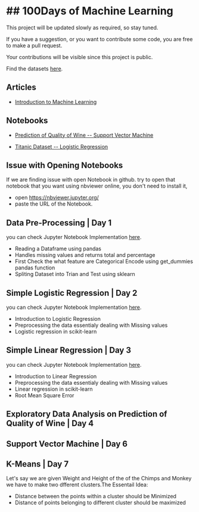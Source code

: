 # ## 100Days of Machine Learning

This project will be updated slowly as required, so stay tuned.

If you have a suggestion, or you want to contribute some code, you are free to make a pull request.

Your contributions will be visible since this project is public.

Find the datasets [here](https://github.com/naveengampala/AI/tree/master/100DayOfMachineLearning/data).

## Articles
- [Introduction to Machine Learning](https://medium.com/@naveengampala/chapter-00-introduction-to-machine-learning-for-beginners-138298507094)


## Notebooks
- [Prediction of Quality of Wine -- Support Vector Machine](https://www.kaggle.com/ngmpala/prediction-of-quality-of-wine-svm)

- [Titanic Dataset -- Logistic Regression](https://www.kaggle.com/ngmpala/eda-titanic-dataset)

## Issue with Opening Notebooks
If we are finding issue with open Notebook in github. try to open that notebook that you want using nbviewer online, you don't need to install it,

- open https://nbviewer.jupyter.org/ 
- paste the URL of the Notebook.

## Data Pre-Processing | Day 1
you can check Jupyter Notebook Implementation [here](https://github.com/naveengampala/AI/blob/master/100Days-Of-MachineLearning/Day1/src/Data%20Pre-Processing.ipynb).
- Reading a Dataframe using pandas
- Handles missing values and returns total and percentage 
- First Check the what feature are Categorical Encode using get_dummies pandas function
- Spliting Dataset into Trian and Test using sklearn

## Simple Logistic Regression | Day 2
you can check Jupyter Notebook Implementation [here](https://github.com/naveengampala/AI/blob/master/100Days-Of-MachineLearning/Day2/src/Simple%20Logistic%20Regression.ipynb).

- Introduction to Logistic Regression
- Preprocessing the data essentialy dealing with Missing values
- Logistic regression in scikit-learn

## Simple Linear Regression | Day 3
you can check Jupyter Notebook Implementation [here](https://github.com/naveengampala/AI/blob/master/100Days-Of-MachineLearning/Day3/src/Simple%20Linear%20Regression.ipynb).

- Introduction to Linear Regression
- Preprocessing the data essentialy dealing with Missing values
- Linear regression in scikit-learn
- Root Mean Square Error 

## Exploratory Data Analysis on Prediction of Quality of Wine | Day 4


## Support Vector Machine | Day 6


## K-Means | Day 7

Let's say we are given Weight and Height of the of the Chimps and Monkey we have to make two dfferent clusters.The Essentail Idea: 

- Distance between the points within a cluster should be Minimized
- Distance of points belonging to different cluster should be maximized




